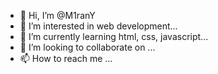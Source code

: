 - 👋 Hi, I’m @M1ranY
- 👀 I’m interested in web development...
- 🌱 I’m currently learning  html, css, javascript...
- 💞️ I’m looking to collaborate on ...
- 📫 How to reach me ...

<!---
M1ranY/M1ranY is a ✨ special ✨ repository because its `README.md` (this file) appears on your GitHub profile.
You can click the Preview link to take a look at your changes.
--->
